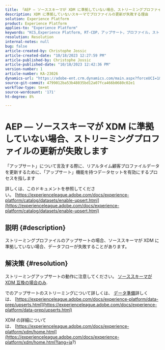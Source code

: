```yaml
---
title: 「AEP — ソーススキーマが XDM に準拠していない場合、ストリーミングプロファイルの更新に失敗します」
description: XDM に準拠していないスキーマでプロファイルの更新が失敗する理由
solution: Experience Platform
product: Experience Platform
applies-to: "Experience Platform"
keywords: "KCS,Experience Platform, RT-CDP，アップサート，プロファイル，ストリーミング， XDM，スキーマ"
resolution: Resolution
internal-notes: null
bug: false
article-created-by: Christophe Jossic
article-created-date: "10/18/2023 12:27:59 PM"
article-published-by: Christophe Jossic
article-published-date: "10/18/2023 12:42:36 PM"
version-number: 1
article-number: KA-23026
dynamics-url: "https://adobe-ent.crm.dynamics.com/main.aspx?forceUCI=1&pagetype=entityrecord&etn=knowledgearticle&id=ff94f9c1-b16d-ee11-8df0-6045bd006793"
source-git-commit: 4799012ba53b48035bd12a07fca466b0680c02e1
workflow-type: tm+mt
source-wordcount: '171'
ht-degree: 8%

---
```


# AEP — ソーススキーマが XDM に準拠していない場合、ストリーミングプロファイルの更新が失敗します


「アップサート」について言及する際に、リアルタイム顧客プロファイルデータを更新するために、「アップサート」機能を持つデータセットを有効にするプロセスを指します

詳しくは、このドキュメントを参照してください。 [https://experienceleague.adobe.com/docs/experience-platform/catalog/datasets/enable-upsert.html](https://experienceleague.adobe.com/docs/experience-platform/catalog/datasets/enable-upsert.html)

## 説明 {#description}

ストリーミングプロファイルのアップサートの場合、ソーススキーマが XDM に準拠していない場合、データフローが失敗することがあります。 

## 解決策 {#resolution}


ストリーミングアップサートの動作に注意してください。 <u>ソーススキーマが XDM 互換の場合のみ</u>.

でのアップサートのストリーミングについて詳しくは、 [データ準備](https://experienceleague.adobe.com/docs/experience-platform/data-prep/home.html?lang=ja)詳しくは、 [https://experienceleague.adobe.com/docs/experience-platform/data-prep/upserts.html](https://experienceleague.adobe.com/docs/experience-platform/data-prep/upserts.html)



XDM の詳細については、 [https://experienceleague.adobe.com/docs/experience-platform/xdm/home.html](https://experienceleague.adobe.com/docs/experience-platform/xdm/home.html?lang=ja?)
